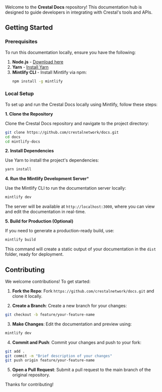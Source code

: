 Welcome to the **Crestal Docs** repository! This documentation hub is designed to guide developers in integrating with Crestal's tools and APIs.

## Getting Started

### Prerequisites

To run this documentation locally, ensure you have the following:

1. **Node.js** - [Download here](https://nodejs.org/en/download/)
2. **Yarn** - [Install Yarn](https://yarnpkg.com/getting-started/install)
3. **Mintlify CLI** - Install Mintlify via npm:
   ```bash
   npm install -g mintlify
   ```

### Local Setup

To set up and run the Crestal Docs locally using Mintlify, follow these steps:

**1. Clone the Repository**

Clone the Crestal Docs repository and navigate to the project directory:

```bash
git clone https://github.com/crestalnetwork/docs.git
cd docs
cd mintlify-docs
```

**2. Install Dependencies**

Use Yarn to install the project's dependencies:

```bash
yarn install
```

**4. Run the Mintlify Development Server***

Use the Mintlify CLI to run the documentation server locally:

```bash
mintlify dev
```

The server will be available at `http://localhost:3000`, where you can view and edit the documentation in real-time.

**5. Build for Production (Optional)**

If you need to generate a production-ready build, use:

```bash
mintlify build
```

This command will create a static output of your documentation in the `dist` folder, ready for deployment.

## Contributing

We welcome contributions! To get started:

1. **Fork the Repo**: Fork `https://github.com/crestalnetwork/docs.git` and clone it locally.

2. **Create a Branch**: Create a new branch for your changes:
```bash
git checkout -b feature/your-feature-name
```

3. **Make Changes**: Edit the documentation and preview using:
```bash
mintlify dev
```

4. **Commit and Push**: Commit your changes and push to your fork:
```bash
git add .
git commit -m "Brief description of your changes"
git push origin feature/your-feature-name
```

5. **Open a Pull Request**: Submit a pull request to the main branch of the original repository.

Thanks for contributing!

